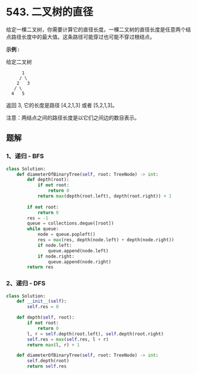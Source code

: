 # 543. 二叉树的直径

给定一棵二叉树，你需要计算它的直径长度。一棵二叉树的直径长度是任意两个结点路径长度中的最大值。这条路径可能穿过也可能不穿过根结点。

 

**示例 :**

给定二叉树

          1
         / \
        2   3
       / \     
      4   5    
返回 3, 它的长度是路径 [4,2,1,3] 或者 [5,2,1,3]。

注意：两结点之间的路径长度是以它们之间边的数目表示。

## 题解

### 1、递归 - BFS

```python
class Solution:
    def diameterOfBinaryTree(self, root: TreeNode) -> int:
        def depth(root):
            if not root:
                return 0
            return max(depth(root.left), depth(root.right)) + 1
        
        if not root:
            return 0
        res = -1
        queue = collections.deque([root])
        while queue:
            node = queue.popleft()
            res = max(res, depth(node.left) + depth(node.right))
            if node.left:
                queue.append(node.left)
            if node.right:
                queue.append(node.right)
        return res
```

### 2、递归 - DFS

```python
class Solution:
    def __init__(self):
        self.res = 0

    def depth(self, root):
        if not root:
            return 0
        l, r = self.depth(root.left), self.depth(root.right)
        self.res = max(self.res, l + r)
        return max(l, r) + 1

    def diameterOfBinaryTree(self, root: TreeNode) -> int:
        self.depth(root)
        return self.res

```


